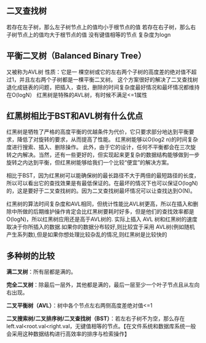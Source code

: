 
## 二叉查找树 
若存在左子树，那么左子树节点上的值均小于根节点的值
若存在右子树，那么右子树节点上的值均大于根节点的值
没有键值相等的节点 复杂度为logn

## 平衡二叉树（Balanced Binary Tree）
又被称为AVL树
性质：它是一 棵空树或它的左右两个子树的高度差的绝对值不超过1，并且左右两个子树都是一棵平衡二叉树。
这个方案很好的解决了二叉查找树退化成链表的问题，把插入，查找，删除的时间复杂度最好情况和最坏情况都维持在O(logN）
红黑树是特殊的AVL树，有时候不满足<=1属性

## 红黑树相比于BST和AVL树有什么优点
红黑树是牺牲了严格的高度平衡的优越条件为代价，它只要求部分地达到平衡要求，降低了对旋转的要求，从而提高了性能。
红黑树能够以O(log2 n)的时间复杂度进行搜索、插入、删除操作。
此外，由于它的设计，任何不平衡都会在三次旋转之内解决。当然，还有一些更好的，但实现起来更复杂的数据结构能够做到一步旋转之内达到平衡，但红黑树能够给我们一个比较“便宜”的解决方案。

相比于BST，因为红黑树可以能确保树的最长路径不大于两倍的最短路径的长度，所以可以看出它的查找效果是有最低保证的。在最坏的情况下也可以保证O(logN)的，这是要好于二叉查找树的。因为二叉查找树最坏情况可以让查找达到O(N)。

红黑树的算法时间复杂度和AVL相同，但统计性能比AVL树更高，所以在插入和删除中所做的后期维护操作肯定会比红黑树要耗时好多，但是他们的查找效率都是O(logN)，所以红黑树应用还是高于AVL树的. 实际上插入 AVL 树和红黑树的速度取决于你所插入的数据.如果你的数据分布较好,则比较宜于采用 AVL树(例如随机产生系列数),但是如果你想处理比较杂乱的情况,则红黑树是比较快的

## 多种树的比较

**满二叉树**：所有层都是满的。

**完全二叉树**：除最后一层外，其他都是满的，最后一层至少一个叶子节点且从左向右出现。

**二叉平衡树（AVL）**：树中各个节点左右两侧高度差绝对值<=1

**二叉搜索树/二叉排序树/二叉查找树（BST）**：若左右子树不为空，那么存在left.val<root.val<right.val，无键值相等的节点。【在文件系统和数据库系统一般会采用这种数据结构进行高效率的排序与检索操作】

